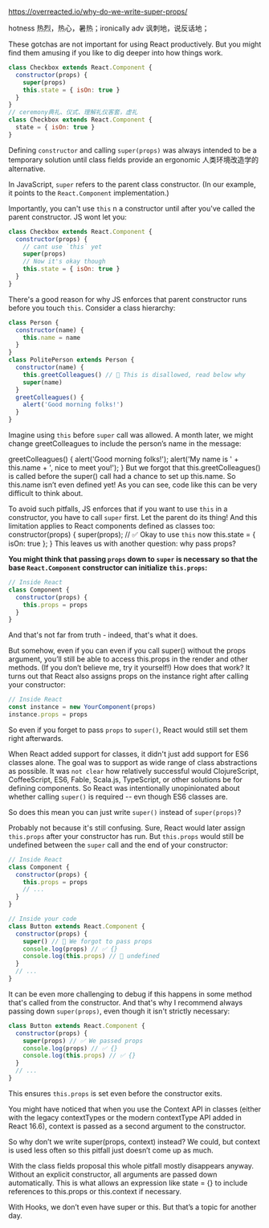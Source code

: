 https://overreacted.io/why-do-we-write-super-props/

hotness 热烈，热心，暑热；ironically adv 讽刺地，说反话地；

These gotchas are not important for using React productively. But you might find them amusing if you like to dig deeper into how things work.

```js
class Checkbox extends React.Component {
  constructor(props) {
    super(props)
    this.state = { isOn: true }
  }
}
// ceremony典礼、仪式、理解礼仪客套，虚礼
class Checkbox extends React.Component {
  state = { isOn: true }
}
```

Defining `constructor` and calling `super(props)` was always intended to be a temporary solution until class fields provide an ergonomic 人类环境改造学的 alternative.

In JavaScript, `super` refers to the parent class constructor. (In our example, it points to the `React.Component` implementation.)

Importantly, you can't use `this` n a constructor until after you've called the parent constructor. JS wont let you:

```js
class Checkbox extends React.Component {
  constructor(props) {
    // cant use `this` yet
    super(props)
    // Now it's okay though
    this.state = { isOn: true }
  }
}
```

There's a good reason for why JS enforces that parent constructor runs before you touch `this`. Consider a class hierarchy:

```js
class Person {
  constructor(name) {
    this.name = name
  }
}
class PolitePerson extends Person {
  constructor(name) {
    this.greetColleagues() // 🔴 This is disallowed, read below why
    super(name)
  }
  greetColleagues() {
    alert('Good morning folks!')
  }
}
```

Imagine using `this` before `super` call was allowed. A month later, we might change greetColleagues to include the person’s name in the message:

greetColleagues() {
alert('Good morning folks!');
alert('My name is ' + this.name + ', nice to meet you!');
}
But we forgot that this.greetColleagues() is called before the super() call had a chance to set up this.name. So this.name isn’t even defined yet! As you can see, code like this can be very difficult to think about.

To avoid such pitfalls, JS enforces that if you want to use `this` in a constructor, you have to call `super` first. Let
the parent do its thing! And this limitation applies to React components defined as classes too:
constructor(props) {
super(props);
// ✅ Okay to use `this` now
this.state = { isOn: true };
}
This leaves us with another question: why pass props?

**You might think that passing `props` down to `super` is necessary so that the base `React.Component` constructor can initialize `this.props`:**

```js
// Inside React
class Component {
  constructor(props) {
    this.props = props
  }
}
```

And that's not far from truth - indeed, that's what it does.

But somehow, even if you can even if you call super() without the props argument, you’ll still be able to access this.props in the render and other methods. (If you don’t believe me, try it yourself!)
How does that work? It turns out that React also assigns props on the instance right after calling your constructor:

```js
// Inside React
const instance = new YourComponent(props)
instance.props = props
```

So even if you forget to pass `props` to `super()`, React would still set them right afterwards.

When React added support for classes, it didn't just add support for ES6 classes alone. The goal was to support as wide range of class abstractions as possible. It was `not clear` how relatively successful would ClojureScript, CoffeeScript, ES6, Fable, Scala.js, TypeScript, or other solutions be for defining components. So React was intentionally unopinionated about whether calling `super()` is required -- evn though ES6 classes are.

So does this mean you can just write `super()` instead of `super(props)`?

Probably not because it's still confusing. Sure, React would later assign `this.props` after your constructor has run. But
`this.props` would still be undefined between the `super` call and the end of your constructor:

```js
// Inside React
class Component {
  constructor(props) {
    this.props = props
    // ...
  }
}

// Inside your code
class Button extends React.Component {
  constructor(props) {
    super() // 😬 We forgot to pass props
    console.log(props) // ✅ {}
    console.log(this.props) // 😬 undefined
  }
  // ...
}
```

It can be even more challenging to debug if this happens in some method that's called from the constructor. And that's why I recommend always passing down `super(props)`, even though it isn't strictly necessary:

```js
class Button extends React.Component {
  constructor(props) {
    super(props) // ✅ We passed props
    console.log(props) // ✅ {}
    console.log(this.props) // ✅ {}
  }
  // ...
}
```

This ensures `this.props` is set even before the constructor exits.

You might have noticed that when you use the Context API in classes (either with the legacy contextTypes or the modern contextType API added in React 16.6), context is passed as a second argument to the constructor.

So why don’t we write super(props, context) instead? We could, but context is used less often so this pitfall just doesn’t come up as much.

With the class fields proposal this whole pitfall mostly disappears anyway. Without an explicit constructor, all arguments are passed down automatically. This is what allows an expression like state = {} to include references to this.props or this.context if necessary.

With Hooks, we don’t even have super or this. But that’s a topic for another day.
